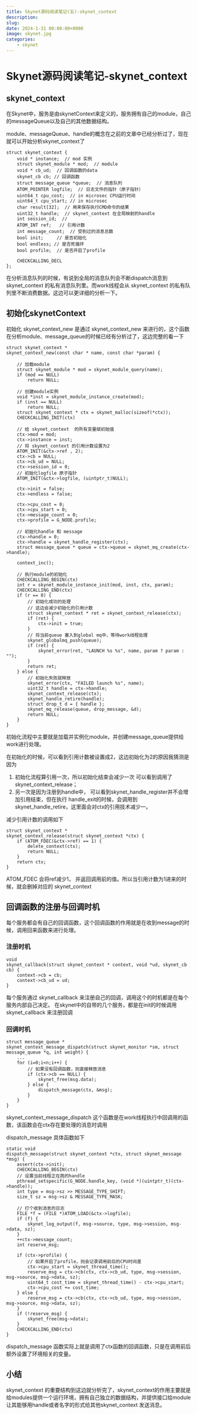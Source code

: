 ```yaml
---
title: Skynet源码阅读笔记(五)-skynet_context
description: 
slug: 
date: 2024-1-31 00:00:00+0000
image: skynet.jpg
categories:
    - skynet
---
```


# Skynet源码阅读笔记-skynet_context

## skynet_context
在Skynet中，服务是由skynetContext来定义的，服务拥有自己的module，自己的messageQueue以及自己的其他数据结构。

module、messageQueue、handle的概念在之前的文章中已经分析过了，现在就可以开始分析skynet_context了

```
struct skynet_context {
	void * instance;  // mod 实例
	struct skynet_module * mod;  // module
	void * cb_ud;  // 回调函数的data
	skynet_cb cb; // 回调函数
	struct message_queue *queue;  // 消息队列
	ATOM_POINTER logfile;  // 日志文件的指针（原子指针）
	uint64_t cpu_cost;	// in microsec CPU运行时间
	uint64_t cpu_start;	// in microsec 
	char result[32];  // 用来保存执行CMD命令的结果
	uint32_t handle;  // skynet_context 在全局映射的handle
	int session_id;  // 
	ATOM_INT ref;   // 引用计数 
	int message_count;  // 受到过的消息总数
	bool init;     // 是否初始化
	bool endless; // 是否死循环
	bool profile;  // 是否开启了profile 

	CHECKCALLING_DECL
};
```
在分析消息队列的时候，有说到全局的消息队列会不断dispatch消息到 skynet_context 的私有消息队列里。而work线程会从 skynet_context 的私有队列里不断消费数据。这边可以更详细的分析一下。

## 初始化skynetContext 

初始化 skynet_context_new 是通过 skynet_context_new 来进行的，这个函数在分析module、message_queue的时候已经有分析过了，这边完整的看一下

```
struct skynet_context * 
skynet_context_new(const char * name, const char *param) {

	// 加载module
	struct skynet_module * mod = skynet_module_query(name);
	if (mod == NULL)
		return NULL;

	// 创建module实例
	void *inst = skynet_module_instance_create(mod);
	if (inst == NULL)
		return NULL;
	struct skynet_context * ctx = skynet_malloc(sizeof(*ctx));
	CHECKCALLING_INIT(ctx)

	// 给 skynet_context  的所有变量赋初始值
	ctx->mod = mod;
	ctx->instance = inst;
	// 将 skynet_context 的引用计数设置为2
	ATOM_INIT(&ctx->ref , 2);
	ctx->cb = NULL;
	ctx->cb_ud = NULL;
	ctx->session_id = 0;
	// 初始化logfile 原子指针
	ATOM_INIT(&ctx->logfile, (uintptr_t)NULL);

	ctx->init = false;
	ctx->endless = false;

	ctx->cpu_cost = 0;
	ctx->cpu_start = 0;
	ctx->message_count = 0;
	ctx->profile = G_NODE.profile;

	// 初始化handle 和 message
	ctx->handle = 0;	
	ctx->handle = skynet_handle_register(ctx);
	struct message_queue * queue = ctx->queue = skynet_mq_create(ctx->handle);

	context_inc();

	// 执行module的初始化
	CHECKCALLING_BEGIN(ctx)
	int r = skynet_module_instance_init(mod, inst, ctx, param);
	CHECKCALLING_END(ctx)
	if (r == 0) {
		// 初始化成功的处理
		// 这边会减少初始化的引用计数
		struct skynet_context * ret = skynet_context_release(ctx);
		if (ret) {
			ctx->init = true;
		}
		// 将当前queue 塞入到global mq中，等待work线程处理
		skynet_globalmq_push(queue);
		if (ret) {
			skynet_error(ret, "LAUNCH %s %s", name, param ? param : "");
		}
		return ret;
	} else {
		// 初始化失败就释放
		skynet_error(ctx, "FAILED launch %s", name);
		uint32_t handle = ctx->handle;
		skynet_context_release(ctx);
		skynet_handle_retire(handle);
		struct drop_t d = { handle };
		skynet_mq_release(queue, drop_message, &d);
		return NULL;
	}
}
```
初始化流程中主要就是加载并实例化module，并创建message_queue提供给work进行处理。

在初始化的时候，可以看到引用计数被设置成2，这边初始化为2的原因我猜测是因为
1. 初始化流程算引用一次，所以初始化结束会减少一次 可以看到调用了skynet_context_release；
2. 另一次是因为注册到handle中， 可以看到skynet_handle_register并不会增加引用结束，但在执行 handle_exit的时候，会调用到 skynet_handle_retire，这里面会对ctx的引用技术减少一。

减少引用计数的调用如下
```
struct skynet_context * 
skynet_context_release(struct skynet_context *ctx) {
	if (ATOM_FDEC(&ctx->ref) == 1) {
		delete_context(ctx);
		return NULL;
	}
	return ctx;
}

```
ATOM_FDEC 会将ref减少1， 并返回调用前的值。所以当引用计数为1进来的时候，就会删掉对应的 skynet_context

## 回调函数的注册与回调时机

每个服务都会有自己的回调函数，这个回调函数的作用就是在收到message的时候，调用回来函数来进行处理。

### 注册时机
```
void 
skynet_callback(struct skynet_context * context, void *ud, skynet_cb cb) {
	context->cb = cb;
	context->cb_ud = ud;
}
```
每个服务通过 skynet_callback 来注册自己的回调，调用这个的时机都是在每个服务内部自己决定。
在skynet中的自带的几个服务，都是在init的时候调用 skynet_callback 来注册回调

### 回调时机
```
struct message_queue * 
skynet_context_message_dispatch(struct skynet_monitor *sm, struct message_queue *q, int weight) {
	...
	for (i=0;i<n;i++) {
		// 如果没有回调函数，则直接释放消息
		if (ctx->cb == NULL) {
			skynet_free(msg.data);
		} else {
			dispatch_message(ctx, &msg);
		}
	}
}

```
skynet_context_message_dispatch 这个函数是在work线程执行中回调用的函数，该函数会在ctx存在要处理的消息时调用

dispatch_message 具体函数如下
```
static void
dispatch_message(struct skynet_context *ctx, struct skynet_message *msg) {
	assert(ctx->init);
	CHECKCALLING_BEGIN(ctx)
	// 设置当前线程正在跑的handle
	pthread_setspecific(G_NODE.handle_key, (void *)(uintptr_t)(ctx->handle));
	int type = msg->sz >> MESSAGE_TYPE_SHIFT;
	size_t sz = msg->sz & MESSAGE_TYPE_MASK;

	// 打个收到消息的日志
	FILE *f = (FILE *)ATOM_LOAD(&ctx->logfile);
	if (f) {
		skynet_log_output(f, msg->source, type, msg->session, msg->data, sz);
	}
	++ctx->message_count;
	int reserve_msg;

	if (ctx->profile) {
		// 如果开启了profile，则会记录调用前后的CPU时间差
		ctx->cpu_start = skynet_thread_time();
		reserve_msg = ctx->cb(ctx, ctx->cb_ud, type, msg->session, msg->source, msg->data, sz);
		uint64_t cost_time = skynet_thread_time() - ctx->cpu_start;
		ctx->cpu_cost += cost_time;
	} else {
		reserve_msg = ctx->cb(ctx, ctx->cb_ud, type, msg->session, msg->source, msg->data, sz);
	}
	if (!reserve_msg) {
		skynet_free(msg->data);
	}
	CHECKCALLING_END(ctx)
}
```
dispatch_message 函数实际上就是调用了ctx函数的回调函数，只是在调用前后额外设置了环境相关的变量。

## 小结
skynet_context 的重要结构到这边就分析完了，skynet_context的作用主要就是给modules提供一个运行环境，拥有自己独立的数据结构，并提供接口给module让其能够用handle或者名字的形式给其他skynet_context 发送消息。